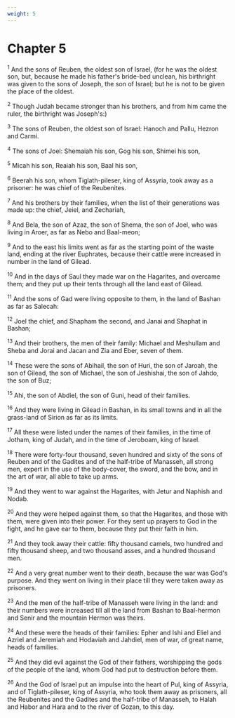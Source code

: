 ```yaml
---
weight: 5
---
```


# Chapter 5

<sup>1</sup> And the sons of Reuben, the oldest son of Israel, (for he was the oldest son, but, because he made his father's bride-bed unclean, his birthright was given to the sons of Joseph, the son of Israel; but he is not to be given the place of the oldest. 

<sup>2</sup> Though Judah became stronger than his brothers, and from him came the ruler, the birthright was Joseph's:) 

<sup>3</sup> The sons of Reuben, the oldest son of Israel: Hanoch and Pallu, Hezron and Carmi. 

<sup>4</sup> The sons of Joel: Shemaiah his son, Gog his son, Shimei his son, 

<sup>5</sup> Micah his son, Reaiah his son, Baal his son, 

<sup>6</sup> Beerah his son, whom Tiglath-pileser, king of Assyria, took away as a prisoner: he was chief of the Reubenites. 

<sup>7</sup> And his brothers by their families, when the list of their generations was made up: the chief, Jeiel, and Zechariah, 

<sup>8</sup> And Bela, the son of Azaz, the son of Shema, the son of Joel, who was living in Aroer, as far as Nebo and Baal-meon; 

<sup>9</sup> And to the east his limits went as far as the starting point of the waste land, ending at the river Euphrates, because their cattle were increased in number in the land of Gilead. 

<sup>10</sup> And in the days of Saul they made war on the Hagarites, and overcame them; and they put up their tents through all the land east of Gilead. 

<sup>11</sup> And the sons of Gad were living opposite to them, in the land of Bashan as far as Salecah: 

<sup>12</sup> Joel the chief, and Shapham the second, and Janai and Shaphat in Bashan; 

<sup>13</sup> And their brothers, the men of their family: Michael and Meshullam and Sheba and Jorai and Jacan and Zia and Eber, seven of them. 

<sup>14</sup> These were the sons of Abihail, the son of Huri, the son of Jaroah, the son of Gilead, the son of Michael, the son of Jeshishai, the son of Jahdo, the son of Buz; 

<sup>15</sup> Ahi, the son of Abdiel, the son of Guni, head of their families. 

<sup>16</sup> And they were living in Gilead in Bashan, in its small towns and in all the grass-land of Sirion as far as its limits. 

<sup>17</sup> All these were listed under the names of their families, in the time of Jotham, king of Judah, and in the time of Jeroboam, king of Israel. 

<sup>18</sup> There were forty-four thousand, seven hundred and sixty of the sons of Reuben and of the Gadites and of the half-tribe of Manasseh, all strong men, expert in the use of the body-cover, the sword, and the bow, and in the art of war, all able to take up arms. 

<sup>19</sup> And they went to war against the Hagarites, with Jetur and Naphish and Nodab. 

<sup>20</sup> And they were helped against them, so that the Hagarites, and those with them, were given into their power. For they sent up prayers to God in the fight, and he gave ear to them, because they put their faith in him. 

<sup>21</sup> And they took away their cattle: fifty thousand camels, two hundred and fifty thousand sheep, and two thousand asses, and a hundred thousand men. 

<sup>22</sup> And a very great number went to their death, because the war was God's purpose. And they went on living in their place till they were taken away as prisoners. 

<sup>23</sup> And the men of the half-tribe of Manasseh were living in the land: and their numbers were increased till all the land from Bashan to Baal-hermon and Senir and the mountain Hermon was theirs. 

<sup>24</sup> And these were the heads of their families: Epher and Ishi and Eliel and Azriel and Jeremiah and Hodaviah and Jahdiel, men of war, of great name, heads of families. 

<sup>25</sup> And they did evil against the God of their fathers, worshipping the gods of the people of the land, whom God had put to destruction before them. 

<sup>26</sup> And the God of Israel put an impulse into the heart of Pul, king of Assyria, and of Tiglath-pileser, king of Assyria, who took them away as prisoners, all the Reubenites and the Gadites and the half-tribe of Manasseh, to Halah and Habor and Hara and to the river of Gozan, to this day. 


